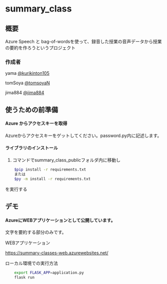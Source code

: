 # summary_class

## 概要
Azure Speech と bag-of-wordsを使って、録音した授業の音声データから授業の要約を作ろうというプロジェクト


### 作成者
yama [@kurikinton105](https://github.com/kurikinton105)

tomSoya [@tomsoyaN](https://github.com/tomsoyaN)

jima884 [@jima884](https://github.com/jima884)

## 使うための前準備
#### Azure からアクセスキーを取得

Azureからアクセスキーをゲットしてください。password.py内に記述します。

#### ライブラリのインストール
1. コマンドでsummary_class_publicフォルダ内に移動し 
```bash
    $pip install -r requirements.txt
    または
    $py -m install -r requirements.txt
```
を実行する  

  
## デモ
#### AzureにWEBアプリケーションとして公開しています。

文字を要約する部分のみです。

WEBアプリケーション

https://summary-classes-web.azurewebsites.net/


ローカル環境での実行方法

```bash
    export FLASK_APP=application.py
    flask run
```

